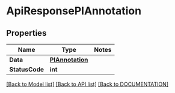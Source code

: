 # ApiResponsePIAnnotation

## Properties
Name | Type | Notes
------------ | ------------- | -------------
**Data** | **[**PIAnnotation**](../Model/PIAnnotation.md)**
**StatusCode** | **int**

[[Back to Model list]](../../DOCUMENTATION.md#documentation-for-models) [[Back to API list]](../../DOCUMENTATION.md#documentation-for-api-endpoints) [[Back to DOCUMENTATION]](../../DOCUMENTATION.md)
